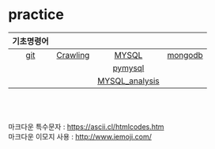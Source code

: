 # practice


|기초명령어||||
|:---:|:---:|:---:|:---:|
|[git](https://github.com/jsjune/basic/blob/master/git.md)|[Crawling](https://github.com/jsjune/Practice_Grammar/blob/master/Crawling.ipynb)|[MYSQL](https://github.com/jsjune/Practice_Grammar/blob/master/MYSQL_query.md)|[mongodb](https://github.com/jsjune/Practice_Grammar/blob/master/mongodb_query.ipynb)|
|||[pymysql](https://github.com/jsjune/Practice_Grammar/blob/master/pymysql.ipynb)||
|||[MYSQL_analysis](https://github.com/jsjune/Practice_Grammar/blob/master/MYSQL_analysis.ipynb)||






<br><br><br>
마크다운 특수문자 : https://ascii.cl/htmlcodes.htm
<br>
마크다운 이모지 사용 : http://www.iemoji.com/

